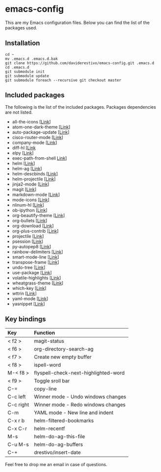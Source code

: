 # emacs-config

This are my Emacs configuration files. Below you can find the list of the packages used.

## Installation

```
cd ~
mv .emacs.d .emacs.d.bak
git clone https://github.com/daviderestivo/emacs-config.git .emacs.d
cd .emacs.d
git submodule init
git submodule update
git submodule foreach --recursive git checkout master
```

## Included packages

The following is the list of the included packages. Packages dependencies are
not listed.

* all-the-icons [[Link](https://github.com/domtronn/all-the-icons.el)]
* atom-one-dark-theme [[Link](https://github.com/jonathanchu/atom-one-dark-theme)]
* auto-package-update [[Link](https://github.com/rranelli/auto-package-update.el)]
* cisco-router-mode [[Link](https://www.emacswiki.org/emacs/download/cisco-router-mode.el)]
* company-mode [[Link](https://github.com/company-mode/company-mode)]
* diff-hl [[Link](https://github.com/dgutov/diff-hl)
* elpy [[Link](https://elpy.readthedocs.io)]
* exec-path-from-shell [Link](https://github.com/purcell/exec-path-from-shell)]
* helm [[Link](https://github.com/emacs-helm/helm)]
* helm-ag [[Link](https://github.com/syohex/emacs-helm-ag)]
* helm-descbinds [[Link](https://github.com/emacs-helm/helm-descbinds)]
* helm-projectile [[Link](https://github.com/bbatsov/helm-projectile)]
* jinja2-mode [[Link](https://github.com/paradoxxxzero/jinja2-mode)]
* magit [[Link](https://magit.vc)]
* markdown-mode [[Link](http://jblevins.org/projects/markdown-mode)]
* mode-icons [[Link](https://github.com/ryuslash/mode-icons)]
* nlinum-hl [[Link](https://github.com/hlissner/emacs-nlinum-hl)]
* ob-ipython [[Link](https://github.com/gregsexton/ob-ipython)]
* org-beautify-theme [[Link](https://github.com/jonnay/org-beautify-theme)]
* org-bullets [[Link](https://github.com/sabof/org-bullets)]
* org-download [[Link](https://github.com/abo-abo/org-download)]
* org-plus-contrib [[Link](http://orgmode.org)]
* projectile [[Link](https://github.com/bbatsov/projectile)]
* psession [[Link](https://github.com/thierryvolpiatto/psession)]
* py-autopep8 [[Link](https://github.com/paetzke/py-autopep8.el)]
* rainbow-delimiters [[Link](https://www.emacswiki.org/emacs/RainbowDelimiters)]
* smart-mode-line [[Link](https://github.com/Malabarba/smart-mode-line)]
* transpose-frame [[Link](https://www.emacswiki.org/emacs/TransposeFrame)]
* undo-tree [[Link](https://github.com/emacsmirror/undo-tree)]
* use-package [[Link](https://github.com/jwiegley/use-package)]
* volatile-highlights [[Link](https://github.com/k-talo/volatile-highlights.el)]
* wheatgrass-theme [[Link](https://github.com/jwiegley/emacs-release/blob/master/etc/themes/wheatgrass-theme.el)]
* which-key [[Link](https://github.com/justbur/emacs-which-key)]
* wttrin [[Link](https://github.com/bcbcarl/emacs-wttrin)]
* yaml-mode [[Link](https://github.com/yoshiki/yaml-mode)]
* yasnippet [[Link](https://github.com/joaotavora/yasnippet)]

## Key bindings

| Key | Function |
| :--- | :--- |
| < f2 > | magit-status |
| < f6 > | org-directory-search-ag |
| < f7 > | Create new empty buffer |
| < f8 > | ispell-word |
| M-< f8 > | flyspell-check-next-highlighted-word |
| < f9 > | Toggle sroll bar  |
| C-= | copy-line |
| C-c left  | Winner mode - Undo windows changes  |
| C-c right  | Winner mode - Redo windows changes  |
| C-m | YAML mode - New line and indent |
| C-x r b | helm-filtered-bookmarks |
| C-x C-r | helm-recentf |
| M-s | helm-do-ag-this-file |
| C-u M-s | helm-do-ag-buffers |
| C-+ | drestivo/insert-date |


Feel free to drop me an email in case of questions.
